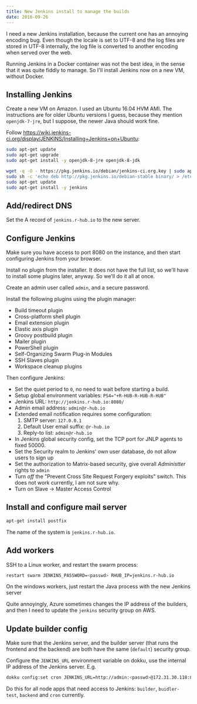 ```yaml
---
title: New Jenkins install to manage the builds
date: 2016-09-26
---
```


I need a new Jenkins installation, because the current one has an annoying encoding bug. Even though the locale is set to UTF-8 and the log files are stored in UTF-8 internally, the log file is converted to another encoding when served over the web.

Running Jenkins in a Docker container was not the best idea, in the sense that it was quite fiddly to manage. So I'll install Jenkins now on a new VM, without Docker.

## Installing Jenkins

Create a new VM on Amazon. I used an Ubuntu 16.04 HVM AMI. The instructions are for older Ubuntu versions I guess, because they mention `openjdk-7-jre`, but I suppose, the newer Java should work fine.

Follow https://wiki.jenkins-ci.org/display/JENKINS/Installing+Jenkins+on+Ubuntu:
```sh
sudo apt-get update
sudo apt-get upgrade
sudo apt-get install -y openjdk-8-jre openjdk-8-jdk
```

```sh
wget -q -O - https://pkg.jenkins.io/debian/jenkins-ci.org.key | sudo apt-key add -
sudo sh -c 'echo deb http://pkg.jenkins.io/debian-stable binary/ > /etc/apt/sources.list.d/jenkins.list'
sudo apt-get update
sudo apt-get install -y jenkins
```

## Add/redirect DNS

Set the A record of `jenkins.r-hub.io` to the new server.

## Configure Jenkins

Make sure you have access to port 8080 on the instance, and then start configuring Jenkins from your browser.

Install no plugin from the installer. It does not have the full list,
so we'll have to install some plugins later, anyway. So we'll do it all at once.

Create an admin user called `admin`, and a secure password.

Install the following plugins using the plugin manager:
* Build timeout plugin
* Cross-platform shell plugin
* Email extension plugin
* Elastic axis plugin
* Groovy postbuild plugin
* Mailer plugin
* PowerShell plugin
* Self-Organizing Swarm Plug-in Modules
* SSH Slaves plugin
* Workspace cleanup plugins

Then configure Jenkins:
* Set the quiet period to `0`, no need to wait before starting a build.
* Setup global environment variables: `PS4="+R-HUB-R-HUB-R-HUB"`
* Jenkins URL: `http://jenkins.r-hub.io:8080/`
* Admin email address: `admin@r-hub.io`
* Extended email notification requires some configuration:
  1. SMTP server: `127.0.0.1`
  2. Default User email suffix: `@r-hub.io`
  3. Reply-to list: `admin@r-hub.io`
* In Jenkins global security config, set the TCP port for JNLP agents to fixed 50000.
* Set the Security realm to Jenkins' own user database, do not allow users to sign up
* Set the authorization to Matrix-based security, give overall *Administter* rights to `admin`
* Turn *off* the "Prevent Cross Site Request Forgery exploits" switch. This does not work currently, I am not sure why.
* Turn on Slave → Master Access Control

## Install and configure mail server

```sh
apt-get install postfix
```
The name of the system is `jenkins.r-hub.io`.

## Add workers

SSH to a Linux worker, and restart the swarm process:
```sh
restart swarm JENKINS_PASSWORD=<passwd> RHUB_IP=jenkins.r-hub.io
```

On the windows workers, just restart the Java process with the new Jenkins server

Quite annoyingly, Azure sometimes changes the IP address of the builders, and then I need to update the `jenkins` security group on AWS.

## Update builder config

Make sure that the Jenkins server, and the builder server (that runs the frontend and the backend) are both have the same (`default`) security group.

Configure the `JENKINS_URL` environment variable on dokku, use the internal IP address of the Jenkins server. E.g.

```sh
dokku config:set cron JENKINS_URL=http://admin:<passwd>@172.31.30.118:8080
```

Do this for all node apps that need access to Jenkins: `builder`, `buidler-test`, `backend` and `cron` currently.
